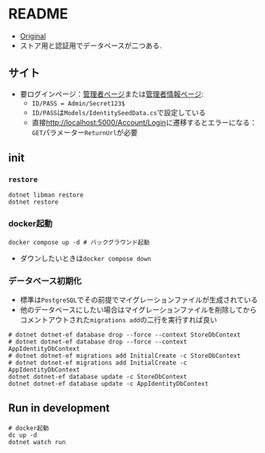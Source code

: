 # README

- [Original](https://github.com/Apress/pro-asp.net-core-6/tree/main/11%20-%20SportsStore%20-%205/End%20of%20Chapter/SportsSln)
- ストア用と認証用でデータベースが二つある.

## サイト

- 要ログインページ：[管理者ページ](http://localhost:5000/admin)または[管理者情報ページ](http://localhost:5000/admin/identityusers): 
    - `ID/PASS = Admin/Secret123$`
    - `ID/PASS`は`Models/IdentitySeedData.cs`で設定している
    - 直接<http://localhost:5000/Account/Login>に遷移するとエラーになる：`GET`パラメーター`ReturnUrl`が必要

## init
### `restore`
```shell
dotnet libman restore
dotnet restore
```
### docker起動
```shell
docker compose up -d # バックグラウンド起動
```

- ダウンしたいときは`docker compose down`

### データベース初期化
- 標準は`PostgreSQL`でその前提でマイグレーションファイルが生成されている
- 他のデータベースにしたい場合はマイグレーションファイルを削除してからコメントアウトされた`migrations add`の二行を実行すれば良い

```shell
# dotnet dotnet-ef database drop --force --context StoreDbContext
# dotnet dotnet-ef database drop --force --context AppIdentityDbContext
# dotnet dotnet-ef migrations add InitialCreate -c StoreDbContext
# dotnet dotnet-ef migrations add InitialCreate -c AppIdentityDbContext
dotnet dotnet-ef database update -c StoreDbContext
dotnet dotnet-ef database update -c AppIdentityDbContext
```

## Run in development

```shell
# docker起動
dc up -d
dotnet watch run
```
